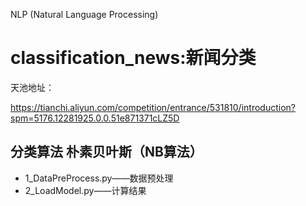 NLP (Natural Language Processing)

# classification_news:新闻分类
天池地址：

https://tianchi.aliyun.com/competition/entrance/531810/introduction?spm=5176.12281925.0.0.51e871371cLZ5D

## 分类算法 朴素贝叶斯（NB算法）

- 1_DataPreProcess.py——数据预处理
- 2_LoadModel.py——计算结果
